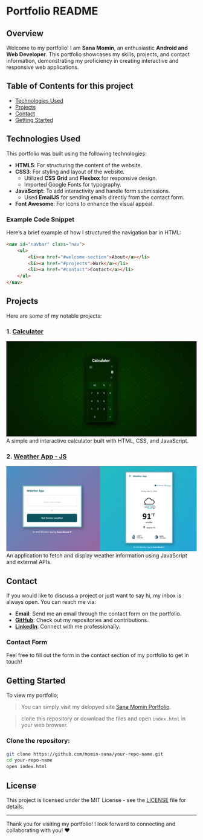 # Portfolio README

## Overview

Welcome to my portfolio! I am **Sana Momin**, an enthusiastic **Android and Web Developer**. This portfolio showcases my skills, projects, and contact information, demonstrating my proficiency in creating interactive and responsive web applications.

## Table of Contents for this project

- [Technologies Used](#technologies-used)
- [Projects](#projects)
- [Contact](#contact)
- [Getting Started](#getting-started)

## Technologies Used

This portfolio was built using the following technologies:

- **HTML5**: For structuring the content of the website.
- **CSS3**: For styling and layout of the website.
  - Utilized **CSS Grid** and **Flexbox** for responsive design.
  - Imported Google Fonts for typography.
- **JavaScript**: To add interactivity and handle form submissions.
  - Used **EmailJS** for sending emails directly from the contact form.
- **Font Awesome**: For icons to enhance the visual appeal.

### Example Code Snippet

Here’s a brief example of how I structured the navigation bar in HTML:

```html
<nav id="navbar" class="nav">
    <ul>
        <li><a href="#welcome-section">About</a></li>
        <li><a href="#projects">Work</a></li>
        <li><a href="#contact">Contact</a></li>
    </ul>
</nav>
```

## Projects

Here are some of my notable projects:

### 1. [Calculator](https://calculator-sana-momin.netlify.app/)
![Calculator](https://raw.githubusercontent.com/momin-sana/Calculator/master/Screenshot%202024-07-01%20111729.png)
A simple and interactive calculator built with HTML, CSS, and JavaScript.

### 2. [Weather App - JS](https://momin-sana.github.io/weather-js/)
![Weather App](https://raw.githubusercontent.com/momin-sana/weather-js/main/COVER.png)
An application to fetch and display weather information using JavaScript and external APIs.

## Contact

If you would like to discuss a project or just want to say hi, my inbox is always open. You can reach me via:

- **Email**: Send me an email through the contact form on the portfolio.
- **[GitHub](https://github.com/momin-sana)**: Check out my repositories and contributions.
- **[LinkedIn](https://www.linkedin.com/in/momin-sana/)**: Connect with me professionally.

### Contact Form
Feel free to fill out the form in the contact section of my portfolio to get in touch!

## Getting Started

To view my portfolio;

  > You can simply visit my delopyed site [Sana Momin Portfolio](https://momin-sana.github.io/portfolio/).

  > clone this repository or download the files and open `index.html` in your web browser.

### Clone the repository:

```bash
git clone https://github.com/momin-sana/your-repo-name.git
cd your-repo-name
open index.html
```

## License

This project is licensed under the MIT License - see the [LICENSE](LICENSE) file for details.

---

Thank you for visiting my portfolio! I look forward to connecting and collaborating with you! ❤️
 
